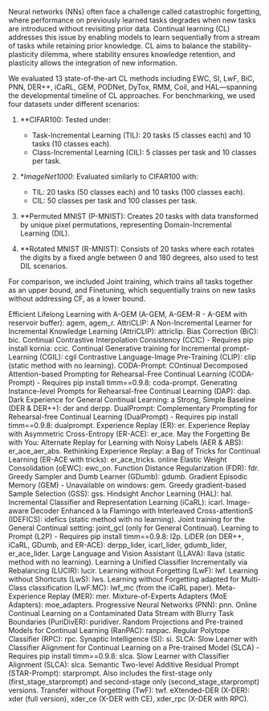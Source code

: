 Neural networks (NNs) often face a challenge called catastrophic forgetting, where performance on previously learned tasks degrades when new tasks are introduced without revisiting prior data. Continual learning (CL) addresses this issue by enabling models to learn sequentially from a stream of tasks while retaining prior knowledge. CL aims to balance the stability-plasticity dilemma, where stability ensures knowledge retention, and plasticity allows the integration of new information.

We evaluated 13 state-of-the-art CL methods including EWC, SI, LwF, BiC, PNN, DER++, iCaRL, GEM, PODNet, DyTox, RMM, Coil, and HAL—spanning the developmental timeline of CL approaches. For benchmarking, we used four datasets under different scenarios:

1. **CIFAR100: Tested under:
   - Task-Incremental Learning (TIL): 20 tasks (5 classes each) and 10 tasks (10 classes each).
   - Class-Incremental Learning (CIL): 5 classes per task and 10 classes per task.
   
2. **ImageNet1000*: Evaluated similarly to CIFAR100 with:
   - TIL: 20 tasks (50 classes each) and 10 tasks (100 classes each).
   - CIL: 50 classes per task and 100 classes per task.

3. **Permuted MNIST (P-MNIST): Creates 20 tasks with data transformed by unique pixel permutations, representing Domain-Incremental Learning (DIL).

4. **Rotated MNIST (R-MNIST): Consists of 20 tasks where each rotates the digits by a fixed angle between 0 and 180 degrees, also used to test DIL scenarios.

For comparison, we included Joint training, which trains all tasks together as an upper bound, and Finetuning, which sequentially trains on new tasks without addressing CF, as a lower bound. 


Efficient Lifelong Learning with A-GEM (A-GEM, A-GEM-R - A-GEM with reservoir buffer): agem, agem_r.
AttriCLIP: A Non-Incremental Learner for Incremental Knowledge Learning (AttriCLIP): attriclip.
Bias Correction (BiC): bic.
Continual Contrastive Interpolation Consistency (CCIC) - Requires pip install kornia: ccic.
Continual Generative training for Incremental prompt-Learning (CGIL): cgil
Contrastive Language-Image Pre-Training (CLIP): clip (static method with no learning).
CODA-Prompt: COntinual Decomposed Attention-based Prompting for Rehearsal-Free Continual Learning (CODA-Prompt) - Requires pip install timm==0.9.8: coda-prompt.
Generating Instance-level Prompts for Rehearsal-free Continual Learning (DAP): dap.
Dark Experience for General Continual Learning: a Strong, Simple Baseline (DER & DER++): der and derpp.
DualPrompt: Complementary Prompting for Rehearsal-free Continual Learning (DualPrompt) - Requires pip install timm==0.9.8: dualprompt.
Experience Replay (ER): er.
Experience Replay with Asymmetric Cross-Entropy (ER-ACE): er_ace.
May the Forgetting Be with You: Alternate Replay for Learning with Noisy Labels (AER & ABS): er_ace_aer_abs.
Rethinking Experience Replay: a Bag of Tricks for Continual Learning (ER-ACE with tricks): er_ace_tricks.
online Elastic Weight Consolidation (oEWC): ewc_on.
Function Distance Regularization (FDR): fdr.
Greedy Sampler and Dumb Learner (GDumb): gdumb.
Gradient Episodic Memory (GEM) - Unavailable on windows: gem.
Greedy gradient-based Sample Selection (GSS): gss.
Hindsight Anchor Learning (HAL): hal.
Incremental Classifier and Representation Learning (iCaRL): icarl.
Image-aware Decoder Enhanced à la Flamingo with Interleaved Cross-attentionS (IDEFICS): idefics (static method with no learning).
Joint training for the General Continual setting: joint_gcl (only for General Continual).
Learning to Prompt (L2P) - Requires pip install timm==0.9.8: l2p.
LiDER (on DER++, iCaRL, GDumb, and ER-ACE): derpp_lider, icarl_lider, gdumb_lider, er_ace_lider.
Large Language and Vision Assistant (LLAVA): llava (static method with no learning).
Learning a Unified Classifier Incrementally via Rebalancing (LUCIR): lucir.
Learning without Forgetting (LwF): lwf.
Learning without Shortcuts (LwS): lws.
Learning without Forgetting adapted for Multi-Class classification (LwF.MC): lwf_mc (from the iCaRL paper).
Meta-Experience Replay (MER): mer.
Mixture-of-Experts Adapters (MoE Adapters): moe_adapters.
Progressive Neural Networks (PNN): pnn.
Online Continual Learning on a Contaminated Data Stream with Blurry Task Boundaries (PuriDivER): puridiver.
Random Projections and Pre-trained Models for Continual Learning (RanPAC): ranpac.
Regular Polytope Classifier (RPC): rpc.
Synaptic Intelligence (SI): si.
SLCA: Slow Learner with Classifier Alignment for Continual Learning on a Pre-trained Model (SLCA) - Requires pip install timm==0.9.8: slca.
Slow Learner with Classifier Alignment (SLCA): slca.
Semantic Two-level Additive Residual Prompt (STAR-Prompt): starprompt. Also includes the first-stage only (first_stage_starprompt) and second-stage only (second_stage_starprompt) versions.
Transfer without Forgetting (TwF): twf.
eXtended-DER (X-DER): xder (full version), xder_ce (X-DER with CE), xder_rpc (X-DER with RPC).
